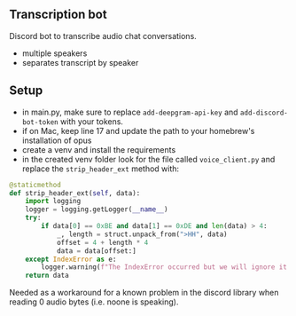 ## Transcription bot

Discord bot to transcribe audio chat conversations. 

- multiple speakers
- separates transcript by speaker

## Setup

- in main.py, make sure to replace `add-deepgram-api-key` and `add-discord-bot-token` with your tokens.
- if on Mac, keep line 17 and update the path to your homebrew's installation of opus 
- create a venv and install the requirements
- in the created venv folder look for the file called `voice_client.py` and replace the `strip_header_ext` method with:

```python
@staticmethod
def strip_header_ext(self, data):
    import logging
    logger = logging.getLogger(__name__)
    try:
        if data[0] == 0xBE and data[1] == 0xDE and len(data) > 4:
            _, length = struct.unpack_from(">HH", data)
            offset = 4 + length * 4
            data = data[offset:]
    except IndexError as e:
        logger.warning(f"The IndexError occurred but we will ignore it! Just means this part of the data probably is 0 bytes.. Data: {data}")
    return data
```

Needed as a workaround for a known problem in the discord library when reading 0 audio bytes (i.e. noone is speaking). 
